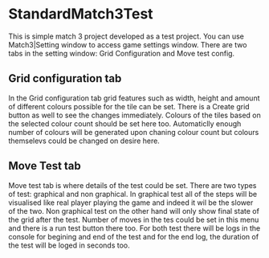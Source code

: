 # StandardMatch3Test

This is simple match 3 project developed as a test project.
You can use Match3|Setting window to access game settings window.
There are two tabs in the setting window: Grid Configuration and Move test config.

## Grid configuration tab

In the Grid configuration tab grid features such as width, height and amount of different colours possible for the tile can be set.
There is a Create grid button as well to see the changes immediately. Colours of the tiles based on the selected colour count should be set here too. Automaticlly enough number of colours will be generated upon chaning colour count but colours themselevs could be changed on desire here.

## Move Test tab

Move test tab is where details of the test could be set. There are two types of test: graphical and non graphical.
In graphical test all of the steps will be visualised like real player playing the game and indeed it wil be the slower of the two.
Non graphical test on the other hand will only show final state of the grid after the test.
Number of moves in the tes could be set in this menu and there is a run test button there too.
For both test there will be logs in the console for begining and end of the test and for the end log, the duration of the test will be loged in seconds too.
